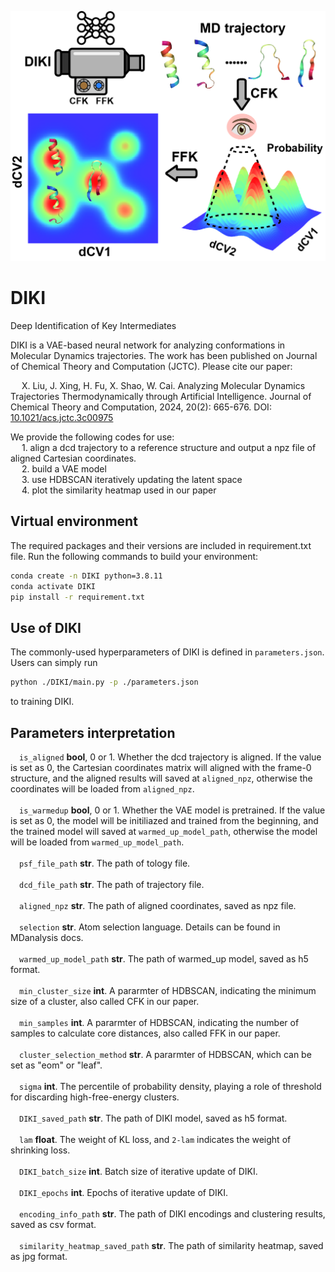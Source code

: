 ![header](images/toc.jpg)
# DIKI
Deep Identification of Key Intermediates

DIKI is a VAE-based neural network for analyzing conformations in Molecular Dynamics trajectories.
The work has been published on Journal of Chemical Theory and Computation (JCTC). Please cite our 
paper:  
  
&ensp;&ensp; X. Liu, J. Xing, H. Fu, X. Shao, W. Cai. Analyzing Molecular Dynamics Trajectories Thermodynamically through Artificial Intelligence. Journal of Chemical Theory and Computation, 2024, 20(2): 665-676. DOI: [10.1021/acs.jctc.3c00975  ](http://dx.doi.org/10.1021/acs.jctc.3c00975)

We provide the following codes for use:  
&ensp;&ensp; 1. align a dcd trajectory to a reference structure and output a npz file of aligned Cartesian coordinates.  
&ensp;&ensp; 2. build a VAE model  
&ensp;&ensp; 3. use HDBSCAN iteratively updating the latent space  
&ensp;&ensp; 4. plot the similarity heatmap used in our paper  

## Virtual environment  
The required packages and their versions are included in requirement.txt file. Run the following commands to build your environment:  
```bash
conda create -n DIKI python=3.8.11  
conda activate DIKI  
pip install -r requirement.txt
```

## Use of DIKI
The commonly-used hyperparameters of DIKI is defined in ```parameters.json```. Users can simply run
```bash
python ./DIKI/main.py -p ./parameters.json
```
to training DIKI.

## Parameters interpretation
&ensp;&ensp;```is_aligned``` **bool**, 0 or 1. Whether the dcd trajectory is aligned. If the value is set as 0, the Cartesian coordinates matrix will aligned with the frame-0 structure, and the aligned results will saved at ```aligned_npz```, otherwise the coordinates will be loaded from ```aligned_npz```.  
<br/> 
&ensp;&ensp;```is_warmedup``` **bool**, 0 or 1. Whether the VAE model is pretrained. If the value is set as 0, the model will be initiliazed and trained from the beginning, and the trained model will saved at ```warmed_up_model_path```, otherwise the model will be loaded from ```warmed_up_model_path```.   
<br/> 
&ensp;&ensp;```psf_file_path``` **str**. The path of tology file.    
<br/> 
&ensp;&ensp;```dcd_file_path``` **str**. The path of trajectory file.    
<br/> 
&ensp;&ensp;```aligned_npz``` **str**. The path of aligned coordinates, saved as npz file.    
<br/> 
&ensp;&ensp;```selection``` **str**. Atom selection language. Details can be found in MDanalysis docs.   
<br/>
&ensp;&ensp;```warmed_up_model_path``` **str**. The path of warmed_up model, saved as h5 format.   
<br/>
&ensp;&ensp;```min_cluster_size``` **int**. A pararmter of HDBSCAN, indicating the minimum size of a cluster, also called CFK in our paper.   
<br/>
&ensp;&ensp;```min_samples``` **int**. A pararmter of HDBSCAN, indicating the number of samples to calculate core distances, also called FFK in our paper.       
<br/>
&ensp;&ensp;```cluster_selection_method``` **str**. A pararmter of HDBSCAN, which can be set as "eom" or "leaf".    
<br/>
&ensp;&ensp;```sigma``` **int**. The percentile of probability density, playing a role of threshold for discarding high-free-energy clusters.    
<br/>
&ensp;&ensp;```DIKI_saved_path``` **str**. The path of DIKI model, saved as h5 format.     
<br/>
&ensp;&ensp;```lam``` **float**. The weight of KL loss, and ```2-lam``` indicates the weight of shrinking loss.    
<br/>
&ensp;&ensp;```DIKI_batch_size``` **int**. Batch size of iterative update of DIKI.    
<br/>
&ensp;&ensp;```DIKI_epochs``` **int**. Epochs of iterative update of DIKI.     
<br/>
&ensp;&ensp;```encoding_info_path``` **str**. The path of DIKI encodings and clustering results, saved as csv format.     
<br/>
&ensp;&ensp;```similarity_heatmap_saved_path``` **str**. The path of similarity heatmap, saved as jpg format.     
